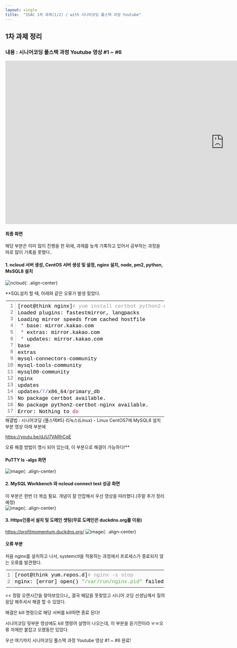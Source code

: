 ```yaml
---
layout: single
title:  "SSAC 1차 과제(1/2) / with 시니어코딩 풀스택 과정 Youtube"
---
```



## 1차 과제 정리
### 내용 : 시니어코딩 풀스택 과정 Youtube 영상 #1 ~ #6
<iframe width="1380" height="516" src="https://www.youtube.com/embed/HCMXDPYXd9g?list=PLEOnZ6GeucBVj0V5JFQx_6XBbZrrynzMh" title="YouTube video player" frameborder="0" allow="accelerometer; autoplay; clipboard-write; encrypted-media; gyroscope; picture-in-picture" allowfullscreen></iframe>


#### 최종 화면
해당 부분은 이미 많이 진행을 한 뒤에, 과제를 늦게 기록하고 있어서 공부하는 과정을 따로 많이 기록을 못했다.. 

#### **1. ncloud 서버 생성, CentOS 서버 생성 및 설정, nginx 설치, node, pm2, python, MsSQL8 설치** 
![ncloud](https://user-images.githubusercontent.com/89231521/130182572-0a537859-7742-4239-b0e3-149e1558ad83.jpg){: .align-center}


 **SQL설치 할 때, 아래와 같은 오류가 발생 됬었다.
 <div class="colorscripter-code" style="color:#010101;font-family:Consolas, 'Liberation Mono', Menlo, Courier, monospace !important; position:relative !important;overflow:auto"><table class="colorscripter-code-table" style="margin:0;padding:0;border:none;border-radius:4px;" cellspacing="0" cellpadding="0"><tr><td style="padding:6px;border-right:2px solid #e5e5e5"><div style="margin:0;padding:0;word-break:normal;text-align:right;color:#666;font-family:Consolas, 'Liberation Mono', Menlo, Courier, monospace !important;line-height:130%"><div style="line-height:130%">1</div><div style="line-height:130%">2</div><div style="line-height:130%">3</div><div style="line-height:130%">4</div><div style="line-height:130%">5</div><div style="line-height:130%">6</div><div style="line-height:130%">7</div><div style="line-height:130%">8</div><div style="line-height:130%">9</div><div style="line-height:130%">10</div><div style="line-height:130%">11</div><div style="line-height:130%">12</div><div style="line-height:130%">13</div><div style="line-height:130%">14</div><div style="line-height:130%">15</div><div style="line-height:130%">16</div><div style="line-height:130%">17</div></div></td><td style="padding:6px 0;text-align:left"><div style="margin:0;padding:0;color:#010101;font-family:Consolas, 'Liberation Mono', Menlo, Courier, monospace !important;line-height:130%"><div style="padding:0 6px; white-space:pre; line-height:130%">[root@think&nbsp;nginx]<span style="color:#999999">#&nbsp;yum&nbsp;install&nbsp;certbot&nbsp;python2-certbot-nginx&nbsp;-y</span></div><div style="padding:0 6px; white-space:pre; line-height:130%">Loaded&nbsp;plugins:&nbsp;fastestmirror,&nbsp;langpacks</div><div style="padding:0 6px; white-space:pre; line-height:130%">Loading&nbsp;mirror&nbsp;speeds&nbsp;from&nbsp;cached&nbsp;hostfile</div><div style="padding:0 6px; white-space:pre; line-height:130%">&nbsp;<span style="color:#0086b3"></span><span style="color:#a71d5d">*</span>&nbsp;base:&nbsp;mirror.kakao.com</div><div style="padding:0 6px; white-space:pre; line-height:130%">&nbsp;<span style="color:#0086b3"></span><span style="color:#a71d5d">*</span>&nbsp;extras:&nbsp;mirror.kakao.com</div><div style="padding:0 6px; white-space:pre; line-height:130%">&nbsp;<span style="color:#0086b3"></span><span style="color:#a71d5d">*</span>&nbsp;updates:&nbsp;mirror.kakao.com</div><div style="padding:0 6px; white-space:pre; line-height:130%">base&nbsp;&nbsp;&nbsp;&nbsp;&nbsp;&nbsp;&nbsp;&nbsp;&nbsp;&nbsp;&nbsp;&nbsp;&nbsp;&nbsp;&nbsp;&nbsp;&nbsp;&nbsp;&nbsp;&nbsp;&nbsp;&nbsp;&nbsp;&nbsp;&nbsp;&nbsp;&nbsp;&nbsp;&nbsp;&nbsp;&nbsp;&nbsp;&nbsp;&nbsp;&nbsp;&nbsp;&nbsp;&nbsp;&nbsp;&nbsp;&nbsp;&nbsp;&nbsp;&nbsp;&nbsp;&nbsp;&nbsp;&nbsp;&nbsp;&nbsp;&nbsp;&nbsp;&nbsp;&nbsp;&nbsp;&nbsp;&nbsp;&nbsp;&nbsp;&nbsp;&nbsp;&nbsp;&nbsp;&nbsp;&nbsp;&nbsp;&nbsp;&nbsp;&nbsp;&nbsp;&nbsp;&nbsp;&nbsp;&nbsp;&nbsp;&nbsp;&nbsp;&nbsp;&nbsp;&nbsp;&nbsp;&nbsp;&nbsp;&nbsp;&nbsp;&nbsp;&nbsp;&nbsp;&nbsp;&nbsp;&nbsp;&nbsp;&nbsp;&nbsp;&nbsp;&nbsp;&nbsp;&nbsp;&nbsp;&nbsp;&nbsp;&nbsp;&nbsp;&nbsp;&nbsp;&nbsp;<span style="color:#0086b3"></span><span style="color:#a71d5d">|</span>&nbsp;<span style="color:#0099cc">3.</span><span style="color:#0099cc">6</span>&nbsp;kB&nbsp;&nbsp;<span style="color:#0099cc">00</span>:<span style="color:#0099cc">00</span>:<span style="color:#0099cc">00</span></div><div style="padding:0 6px; white-space:pre; line-height:130%">extras&nbsp;&nbsp;&nbsp;&nbsp;&nbsp;&nbsp;&nbsp;&nbsp;&nbsp;&nbsp;&nbsp;&nbsp;&nbsp;&nbsp;&nbsp;&nbsp;&nbsp;&nbsp;&nbsp;&nbsp;&nbsp;&nbsp;&nbsp;&nbsp;&nbsp;&nbsp;&nbsp;&nbsp;&nbsp;&nbsp;&nbsp;&nbsp;&nbsp;&nbsp;&nbsp;&nbsp;&nbsp;&nbsp;&nbsp;&nbsp;&nbsp;&nbsp;&nbsp;&nbsp;&nbsp;&nbsp;&nbsp;&nbsp;&nbsp;&nbsp;&nbsp;&nbsp;&nbsp;&nbsp;&nbsp;&nbsp;&nbsp;&nbsp;&nbsp;&nbsp;&nbsp;&nbsp;&nbsp;&nbsp;&nbsp;&nbsp;&nbsp;&nbsp;&nbsp;&nbsp;&nbsp;&nbsp;&nbsp;&nbsp;&nbsp;&nbsp;&nbsp;&nbsp;&nbsp;&nbsp;&nbsp;&nbsp;&nbsp;&nbsp;&nbsp;&nbsp;&nbsp;&nbsp;&nbsp;&nbsp;&nbsp;&nbsp;&nbsp;&nbsp;&nbsp;&nbsp;&nbsp;&nbsp;&nbsp;&nbsp;&nbsp;&nbsp;&nbsp;&nbsp;<span style="color:#0086b3"></span><span style="color:#a71d5d">|</span>&nbsp;<span style="color:#0099cc">2.</span><span style="color:#0099cc">9</span>&nbsp;kB&nbsp;&nbsp;<span style="color:#0099cc">00</span>:<span style="color:#0099cc">00</span>:<span style="color:#0099cc">00</span></div><div style="padding:0 6px; white-space:pre; line-height:130%">mysql<span style="color:#0086b3"></span><span style="color:#a71d5d">-</span>connectors<span style="color:#0086b3"></span><span style="color:#a71d5d">-</span>community&nbsp;&nbsp;&nbsp;&nbsp;&nbsp;&nbsp;&nbsp;&nbsp;&nbsp;&nbsp;&nbsp;&nbsp;&nbsp;&nbsp;&nbsp;&nbsp;&nbsp;&nbsp;&nbsp;&nbsp;&nbsp;&nbsp;&nbsp;&nbsp;&nbsp;&nbsp;&nbsp;&nbsp;&nbsp;&nbsp;&nbsp;&nbsp;&nbsp;&nbsp;&nbsp;&nbsp;&nbsp;&nbsp;&nbsp;&nbsp;&nbsp;&nbsp;&nbsp;&nbsp;&nbsp;&nbsp;&nbsp;&nbsp;&nbsp;&nbsp;&nbsp;&nbsp;&nbsp;&nbsp;&nbsp;&nbsp;&nbsp;&nbsp;&nbsp;&nbsp;&nbsp;&nbsp;&nbsp;&nbsp;&nbsp;&nbsp;&nbsp;&nbsp;&nbsp;&nbsp;&nbsp;&nbsp;&nbsp;&nbsp;&nbsp;&nbsp;&nbsp;&nbsp;&nbsp;&nbsp;&nbsp;&nbsp;&nbsp;&nbsp;<span style="color:#0086b3"></span><span style="color:#a71d5d">|</span>&nbsp;<span style="color:#0099cc">2.</span><span style="color:#0099cc">6</span>&nbsp;kB&nbsp;&nbsp;<span style="color:#0099cc">00</span>:<span style="color:#0099cc">00</span>:<span style="color:#0099cc">00</span></div><div style="padding:0 6px; white-space:pre; line-height:130%">mysql<span style="color:#0086b3"></span><span style="color:#a71d5d">-</span>tools<span style="color:#0086b3"></span><span style="color:#a71d5d">-</span>community&nbsp;&nbsp;&nbsp;&nbsp;&nbsp;&nbsp;&nbsp;&nbsp;&nbsp;&nbsp;&nbsp;&nbsp;&nbsp;&nbsp;&nbsp;&nbsp;&nbsp;&nbsp;&nbsp;&nbsp;&nbsp;&nbsp;&nbsp;&nbsp;&nbsp;&nbsp;&nbsp;&nbsp;&nbsp;&nbsp;&nbsp;&nbsp;&nbsp;&nbsp;&nbsp;&nbsp;&nbsp;&nbsp;&nbsp;&nbsp;&nbsp;&nbsp;&nbsp;&nbsp;&nbsp;&nbsp;&nbsp;&nbsp;&nbsp;&nbsp;&nbsp;&nbsp;&nbsp;&nbsp;&nbsp;&nbsp;&nbsp;&nbsp;&nbsp;&nbsp;&nbsp;&nbsp;&nbsp;&nbsp;&nbsp;&nbsp;&nbsp;&nbsp;&nbsp;&nbsp;&nbsp;&nbsp;&nbsp;&nbsp;&nbsp;&nbsp;&nbsp;&nbsp;&nbsp;&nbsp;&nbsp;&nbsp;&nbsp;&nbsp;&nbsp;&nbsp;&nbsp;&nbsp;&nbsp;<span style="color:#0086b3"></span><span style="color:#a71d5d">|</span>&nbsp;<span style="color:#0099cc">2.</span><span style="color:#0099cc">6</span>&nbsp;kB&nbsp;&nbsp;<span style="color:#0099cc">00</span>:<span style="color:#0099cc">00</span>:<span style="color:#0099cc">00</span></div><div style="padding:0 6px; white-space:pre; line-height:130%">mysql80<span style="color:#0086b3"></span><span style="color:#a71d5d">-</span>community&nbsp;&nbsp;&nbsp;&nbsp;&nbsp;&nbsp;&nbsp;&nbsp;&nbsp;&nbsp;&nbsp;&nbsp;&nbsp;&nbsp;&nbsp;&nbsp;&nbsp;&nbsp;&nbsp;&nbsp;&nbsp;&nbsp;&nbsp;&nbsp;&nbsp;&nbsp;&nbsp;&nbsp;&nbsp;&nbsp;&nbsp;&nbsp;&nbsp;&nbsp;&nbsp;&nbsp;&nbsp;&nbsp;&nbsp;&nbsp;&nbsp;&nbsp;&nbsp;&nbsp;&nbsp;&nbsp;&nbsp;&nbsp;&nbsp;&nbsp;&nbsp;&nbsp;&nbsp;&nbsp;&nbsp;&nbsp;&nbsp;&nbsp;&nbsp;&nbsp;&nbsp;&nbsp;&nbsp;&nbsp;&nbsp;&nbsp;&nbsp;&nbsp;&nbsp;&nbsp;&nbsp;&nbsp;&nbsp;&nbsp;&nbsp;&nbsp;&nbsp;&nbsp;&nbsp;&nbsp;&nbsp;&nbsp;&nbsp;&nbsp;&nbsp;&nbsp;&nbsp;&nbsp;&nbsp;&nbsp;&nbsp;&nbsp;&nbsp;<span style="color:#0086b3"></span><span style="color:#a71d5d">|</span>&nbsp;<span style="color:#0099cc">2.</span><span style="color:#0099cc">6</span>&nbsp;kB&nbsp;&nbsp;<span style="color:#0099cc">00</span>:<span style="color:#0099cc">00</span>:<span style="color:#0099cc">00</span></div><div style="padding:0 6px; white-space:pre; line-height:130%">nginx&nbsp;&nbsp;&nbsp;&nbsp;&nbsp;&nbsp;&nbsp;&nbsp;&nbsp;&nbsp;&nbsp;&nbsp;&nbsp;&nbsp;&nbsp;&nbsp;&nbsp;&nbsp;&nbsp;&nbsp;&nbsp;&nbsp;&nbsp;&nbsp;&nbsp;&nbsp;&nbsp;&nbsp;&nbsp;&nbsp;&nbsp;&nbsp;&nbsp;&nbsp;&nbsp;&nbsp;&nbsp;&nbsp;&nbsp;&nbsp;&nbsp;&nbsp;&nbsp;&nbsp;&nbsp;&nbsp;&nbsp;&nbsp;&nbsp;&nbsp;&nbsp;&nbsp;&nbsp;&nbsp;&nbsp;&nbsp;&nbsp;&nbsp;&nbsp;&nbsp;&nbsp;&nbsp;&nbsp;&nbsp;&nbsp;&nbsp;&nbsp;&nbsp;&nbsp;&nbsp;&nbsp;&nbsp;&nbsp;&nbsp;&nbsp;&nbsp;&nbsp;&nbsp;&nbsp;&nbsp;&nbsp;&nbsp;&nbsp;&nbsp;&nbsp;&nbsp;&nbsp;&nbsp;&nbsp;&nbsp;&nbsp;&nbsp;&nbsp;&nbsp;&nbsp;&nbsp;&nbsp;&nbsp;&nbsp;&nbsp;&nbsp;&nbsp;&nbsp;&nbsp;&nbsp;<span style="color:#0086b3"></span><span style="color:#a71d5d">|</span>&nbsp;<span style="color:#0099cc">2.</span><span style="color:#0099cc">9</span>&nbsp;kB&nbsp;&nbsp;<span style="color:#0099cc">00</span>:<span style="color:#0099cc">00</span>:<span style="color:#0099cc">00</span></div><div style="padding:0 6px; white-space:pre; line-height:130%">updates&nbsp;&nbsp;&nbsp;&nbsp;&nbsp;&nbsp;&nbsp;&nbsp;&nbsp;&nbsp;&nbsp;&nbsp;&nbsp;&nbsp;&nbsp;&nbsp;&nbsp;&nbsp;&nbsp;&nbsp;&nbsp;&nbsp;&nbsp;&nbsp;&nbsp;&nbsp;&nbsp;&nbsp;&nbsp;&nbsp;&nbsp;&nbsp;&nbsp;&nbsp;&nbsp;&nbsp;&nbsp;&nbsp;&nbsp;&nbsp;&nbsp;&nbsp;&nbsp;&nbsp;&nbsp;&nbsp;&nbsp;&nbsp;&nbsp;&nbsp;&nbsp;&nbsp;&nbsp;&nbsp;&nbsp;&nbsp;&nbsp;&nbsp;&nbsp;&nbsp;&nbsp;&nbsp;&nbsp;&nbsp;&nbsp;&nbsp;&nbsp;&nbsp;&nbsp;&nbsp;&nbsp;&nbsp;&nbsp;&nbsp;&nbsp;&nbsp;&nbsp;&nbsp;&nbsp;&nbsp;&nbsp;&nbsp;&nbsp;&nbsp;&nbsp;&nbsp;&nbsp;&nbsp;&nbsp;&nbsp;&nbsp;&nbsp;&nbsp;&nbsp;&nbsp;&nbsp;&nbsp;&nbsp;&nbsp;&nbsp;&nbsp;&nbsp;&nbsp;<span style="color:#0086b3"></span><span style="color:#a71d5d">|</span>&nbsp;<span style="color:#0099cc">2.</span><span style="color:#0099cc">9</span>&nbsp;kB&nbsp;&nbsp;<span style="color:#0099cc">00</span>:<span style="color:#0099cc">00</span>:<span style="color:#0099cc">00</span></div><div style="padding:0 6px; white-space:pre; line-height:130%">updates<span style="color:#0086b3"></span><span style="color:#a71d5d">/</span><span style="color:#0099cc">7</span><span style="color:#a71d5d">/</span>x86_64<span style="color:#0086b3"></span><span style="color:#a71d5d">/</span>primary_db&nbsp;&nbsp;&nbsp;&nbsp;&nbsp;&nbsp;&nbsp;&nbsp;&nbsp;&nbsp;&nbsp;&nbsp;&nbsp;&nbsp;&nbsp;&nbsp;&nbsp;&nbsp;&nbsp;&nbsp;&nbsp;&nbsp;&nbsp;&nbsp;&nbsp;&nbsp;&nbsp;&nbsp;&nbsp;&nbsp;&nbsp;&nbsp;&nbsp;&nbsp;&nbsp;&nbsp;&nbsp;&nbsp;&nbsp;&nbsp;&nbsp;&nbsp;&nbsp;&nbsp;&nbsp;&nbsp;&nbsp;&nbsp;&nbsp;&nbsp;&nbsp;&nbsp;&nbsp;&nbsp;&nbsp;&nbsp;&nbsp;&nbsp;&nbsp;&nbsp;&nbsp;&nbsp;&nbsp;&nbsp;&nbsp;&nbsp;&nbsp;&nbsp;&nbsp;&nbsp;&nbsp;&nbsp;&nbsp;&nbsp;&nbsp;&nbsp;&nbsp;&nbsp;&nbsp;&nbsp;&nbsp;&nbsp;&nbsp;<span style="color:#0086b3"></span><span style="color:#a71d5d">|</span>&nbsp;<span style="color:#0099cc">9.</span><span style="color:#0099cc">6</span>&nbsp;MB&nbsp;&nbsp;<span style="color:#0099cc">00</span>:<span style="color:#0099cc">00</span>:<span style="color:#0099cc">00</span></div><div style="padding:0 6px; white-space:pre; line-height:130%">No&nbsp;package&nbsp;certbot&nbsp;available.</div><div style="padding:0 6px; white-space:pre; line-height:130%">No&nbsp;package&nbsp;python2<span style="color:#0086b3"></span><span style="color:#a71d5d">-</span>certbot<span style="color:#0086b3"></span><span style="color:#a71d5d">-</span>nginx&nbsp;available.</div><div style="padding:0 6px; white-space:pre; line-height:130%">Error:&nbsp;Nothing&nbsp;to&nbsp;<span style="color:#a71d5d">do</span></div></div><div style="text-align:right;margin-top:-13px;margin-right:5px;font-size:9px;font-style:italic"><a href="http://colorscripter.com/info#e" target="_blank" style="color:#e5e5e5text-decoration:none">Colored by Color Scripter</a></div></td><td style="vertical-align:bottom;padding:0 2px 4px 0"><a href="http://colorscripter.com/info#e" target="_blank" style="text-decoration:none;color:white"><span style="font-size:9px;word-break:normal;background-color:#e5e5e5;color:white;border-radius:10px;padding:1px">cs</span></a></td></tr></table></div>
 해결법 : 시니어코딩 {풀스택#5} 리눅스(Linux) - Linux CentOS7에 MySQL8 설치 부분 영상 아래 부분에
 
  <https://youtu.be/dJU7VARhCqE>
  
 오류 해결 방법이 명시 되어 있는데, 이 부분으로 해결이 가능하다!**
 
 
 #### PuTTY ls -algs 화면
![image](https://user-images.githubusercontent.com/89231521/130182990-07ffb122-86de-4a67-bfa1-4365f51c8246.png){: .align-center}

#### **2. MySQL Workbench 와 ncloud connect test 성공 화면** 
  이 부분은 한번 더 복습 필요. 개념이 잘 안잡해서 우선 영상을 따라했다.(주말 추가 정리 예정)  
![image](https://user-images.githubusercontent.com/89231521/130183499-3f1ad884-bacf-43d2-81fb-2ddfc126923e.png){: .align-center}

#### **3. Https인증서 설치 및 도메인 셋팅(무료 도메인은 duckdns.org를 이용)** 
   <https://profitmomentum.duckdns.org/>
![image](https://user-images.githubusercontent.com/89231521/130183685-83616232-280b-48bf-a64e-966dac63105c.png){: .align-center}


#### **오류 부분**
처음 nginx를 설치하고 나서, systemctl을 적용하는 과정에서 프로세스가 종료되지 않는 오류를 발견했다. 


<div class="colorscripter-code" style="color:#010101;font-family:Consolas, 'Liberation Mono', Menlo, Courier, monospace !important; position:relative !important;overflow:auto"><table class="colorscripter-code-table" style="margin:0;padding:0;border:none;background-color:#fafafa;border-radius:4px;" cellspacing="0" cellpadding="0"><tr><td style="padding:6px;border-right:2px solid #e5e5e5"><div style="margin:0;padding:0;word-break:normal;text-align:right;color:#666;font-family:Consolas, 'Liberation Mono', Menlo, Courier, monospace !important;line-height:130%"><div style="line-height:130%">1</div><div style="line-height:130%">2</div></div></td><td style="padding:6px 0;text-align:left"><div style="margin:0;padding:0;color:#010101;font-family:Consolas, 'Liberation Mono', Menlo, Courier, monospace !important;line-height:130%"><div style="padding:0 6px; white-space:pre; line-height:130%">[root@think&nbsp;yum.repos.d]<span style="color:#999999">#&nbsp;nginx&nbsp;-s&nbsp;stop</span></div><div style="padding:0 6px; white-space:pre; line-height:130%">nginx:&nbsp;[error]&nbsp;open()&nbsp;<span style="color:#63a35c">"/var/run/nginx.pid"</span>&nbsp;failed&nbsp;(<span style="color:#0099cc">2</span>:&nbsp;No&nbsp;such&nbsp;file&nbsp;or&nbsp;directory)</div></div></td><td style="vertical-align:bottom;padding:0 2px 4px 0"><a href="http://colorscripter.com/info#e" target="_blank" style="text-decoration:none;color:white"><span style="font-size:9px;word-break:normal;background-color:#e5e5e5;color:white;border-radius:10px;padding:1px">cs</span></a></td></tr></table></div>


<< 정말 오랜시간을 찾아보았으나,, 결국 해답을 못찾았고
시니어 코딩 선생님께서 질의응답 해주셔서 해결 할 수 있었다.

해결은 kill 명령으로 해당 서버를 kill하면 종료 된다!

시니어코딩 뒷부분 영상에도 kill 명령어 설명이 나오는데, 이 부분을 듣기전이라 ㅠㅠ오류 자체만 붙잡고 오랬동안 있었다.


우선 여기까지 시니어코딩 풀스택 과정 Youtube 영상 #1 ~ #6 완료!






